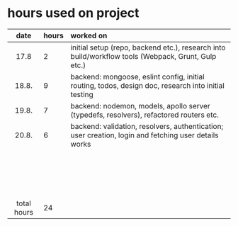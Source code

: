 # hours used on project

| date          | hours   | worked on |
| :----:        | :-----  | :-----    |
| 17.8          | 2       | initial setup (repo, backend etc.), research into build/workflow tools (Webpack, Grunt, Gulp etc.) |
| 18.8.         | 9       | backend: mongoose, eslint config, initial routing, todos, design doc, research into initial testing |
| 19.8.         | 7       | backend: nodemon, models, apollo server (typedefs, resolvers), refactored routers etc. |
| 20.8.         | 6       | backend: validation, resolvers, authentication; user creation, login and fetching user details works |
|               |         |           |
|               |         |           |
|               |         |           |
|               |         |           |
|               |         |           |
|               |         |           |
|               |         |           |
|               |         |           |
|               |         |           |
|               |         |           |
|               |         |           |
|               |         |           |
|               |         |           |
|               |         |           |
|               |         |           |
|               |         |           |
|               |         |           |
|               |         |           |
| total hours   | 24 